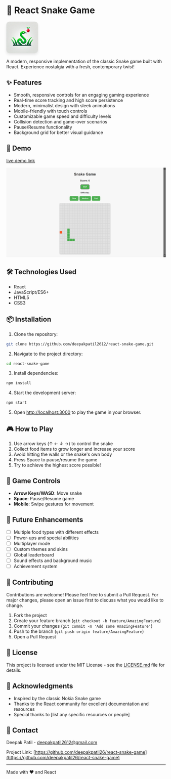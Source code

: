 # 🐍 React Snake Game

<img src="public/snake-game-logo.png" width="100" alt="Snake Game Logo" style="border-radius: 10px; box-shadow: 0 4px 8px rgba(0,0,0,0.1);">

A modern, responsive implementation of the classic Snake game built with React. Experience nostalgia with a fresh, contemporary twist!

## ✨ Features

- Smooth, responsive controls for an engaging gaming experience
- Real-time score tracking and high score persistence
- Modern, minimalist design with sleek animations
- Mobile-friendly with touch controls
- Customizable game speed and difficulty levels
- Collision detection and game-over scenarios
- Pause/Resume functionality
- Background grid for better visual guidance

## 🚀 Demo

[live demo link ](https://deepakpatil26.github.io/react-snake-game)

![Screenshot](public/react-snake-game.png)

## 🛠️ Technologies Used

- React
- JavaScript/ES6+
- HTML5
- CSS3

## 📦 Installation

1. Clone the repository:
```bash
git clone https://github.com/deepakpatil2612/react-snake-game.git
```

2. Navigate to the project directory:
```bash
cd react-snake-game
```

3. Install dependencies:
```bash
npm install
```

4. Start the development server:
```bash
npm start
```

5. Open [http://localhost:3000](http://localhost:3000) to play the game in your browser.

## 🎮 How to Play

1. Use arrow keys (↑ ← ↓ →) to control the snake
2. Collect food items to grow longer and increase your score
3. Avoid hitting the walls or the snake's own body
4. Press Space to pause/resume the game
5. Try to achieve the highest score possible!

## 🔧 Game Controls

- **Arrow Keys/WASD**: Move snake
- **Space**: Pause/Resume game
- **Mobile**: Swipe gestures for movement

## 🎯 Future Enhancements

- [ ] Multiple food types with different effects
- [ ] Power-ups and special abilities
- [ ] Multiplayer mode
- [ ] Custom themes and skins
- [ ] Global leaderboard
- [ ] Sound effects and background music
- [ ] Achievement system

## 🤝 Contributing

Contributions are welcome! Please feel free to submit a Pull Request. For major changes, please open an issue first to discuss what you would like to change.

1. Fork the project
2. Create your feature branch (`git checkout -b feature/AmazingFeature`)
3. Commit your changes (`git commit -m 'Add some AmazingFeature'`)
4. Push to the branch (`git push origin feature/AmazingFeature`)
5. Open a Pull Request

## 📝 License

This project is licensed under the MIT License - see the [LICENSE.md](LICENSE.md) file for details.

## 👏 Acknowledgments

- Inspired by the classic Nokia Snake game
- Thanks to the React community for excellent documentation and resources
- Special thanks to [list any specific resources or people]

## 📧 Contact

Deepak Patil - [deepakpatil2612@gmail.com](mailto:deepakpatil2612@gmail.com)

Project Link: [https://github.com/deepakpatil26/react-snake-game](https://github.com/deepakpatil26/react-snake-game)

---

Made with ❤️ and React
